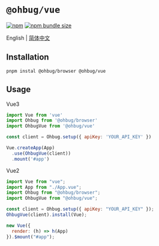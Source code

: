 # `@ohbug/vue`

[![npm](https://img.shields.io/npm/v/@ohbug/vue.svg?style=flat-square)](https://www.npmjs.com/package/@ohbug/vue)
[![npm bundle size](https://img.shields.io/bundlephobia/min/@ohbug/vue?style=flat-square)](https://bundlephobia.com/result?p=@ohbug/vue)

English | [简体中文](./README-zh_CN.md)

## Installation

```
pnpm instal @ohbug/browser @ohbug/vue
```

## Usage

Vue3

```javascript
import Vue from 'vue'
import Ohbug from '@ohbug/browser'
import OhbugVue from '@ohbug/vue'

const client = Ohbug.setup({ apiKey: 'YOUR_API_KEY' })

Vue.createApp(App)
  .use(OhbugVue(client))
  .mount('#app')
```

Vue2

```javascript
import Vue from "vue";
import App from "./App.vue";
import Ohbug from "@ohbug/browser";
import OhbugVue from "@ohbug/vue";

const client = Ohbug.setup({ apiKey: "YOUR_API_KEY" });
OhbugVue(client).install(Vue);

new Vue({
  render: (h) => h(App)
}).$mount("#app");
```

